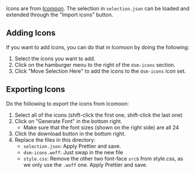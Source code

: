 Icons are from [Icomoon](https://icomoon.io/app/). The selection in `selection.json` can be loaded and extended through the "Import icons" button.

## Adding Icons

If you want to add icons, you can do that in Icomoon by doing the following:

1. Select the icons you want to add.
2. Click on the hamburger menu to the right of the `dsm-icons` section.
3. Click "Move Selection Here" to add the icons to the `dsm-icons` icon set.

## Exporting Icons

Do the following to export the icons from Icomoon:

1. Select all of the icons (shift-click the first one, shift-click the last one)
2. Click on "Generate Font" in the bottom right.
   - Make sure that the font sizes (shown on the right side) are all 24
3. Click the download button in the bottom right.
4. Replace the files in this directory:
   - `selection.json`: Apply Prettier and save.
   - `dsm-icons.woff`: Just swap in the new file
   - `style.css`: Remove the other two font-face `src`s from style.css, as we only use the `.woff` one. Apply Prettier and save.
